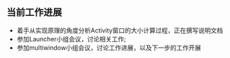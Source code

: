 ## 当前工作进展
- 着手从实现原理的角度分析Activity窗口的大小计算过程，正在撰写说明文档
- 参加Launcher小组会议，讨论相关工作;
- 参加multiwindow小组会议，讨论工作进展，以及下一步的工作开展

